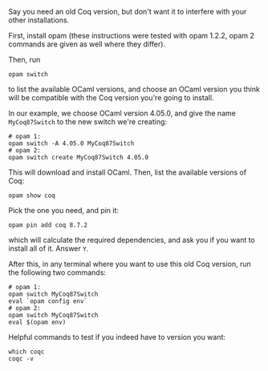 Say you need an old Coq version, but don't want it to interfere with your other installations.

First, install opam (these instructions were tested with opam 1.2.2, opam 2 commands are given as well where they differ).

Then, run

```
opam switch
```

to list the available OCaml versions, and choose an OCaml version you think will be compatible with the Coq version you're going to install.

In our example, we choose OCaml version 4.05.0, and give the name `MyCoq87Switch` to the new switch we're creating:

```
# opam 1:
opam switch -A 4.05.0 MyCoq87Switch
# opam 2:
opam switch create MyCoq87Switch 4.05.0
```

This will download and install OCaml. Then, list the available versions of Coq:

```
opam show coq
```

Pick the one you need, and pin it:

```
opam pin add coq 8.7.2
```

which will calculate the required dependencies, and ask you if you want to install all of it. Answer `Y`.

After this, in any terminal where you want to use this old Coq version, run the following two commands:

```
# opam 1:
opam switch MyCoq87Switch
eval `opam config env`
# opam 2:
opam switch MyCoq87Switch
eval $(opam env)
```

Helpful commands to test if you indeed have to version you want:

```
which coqc
coqc -v
```
